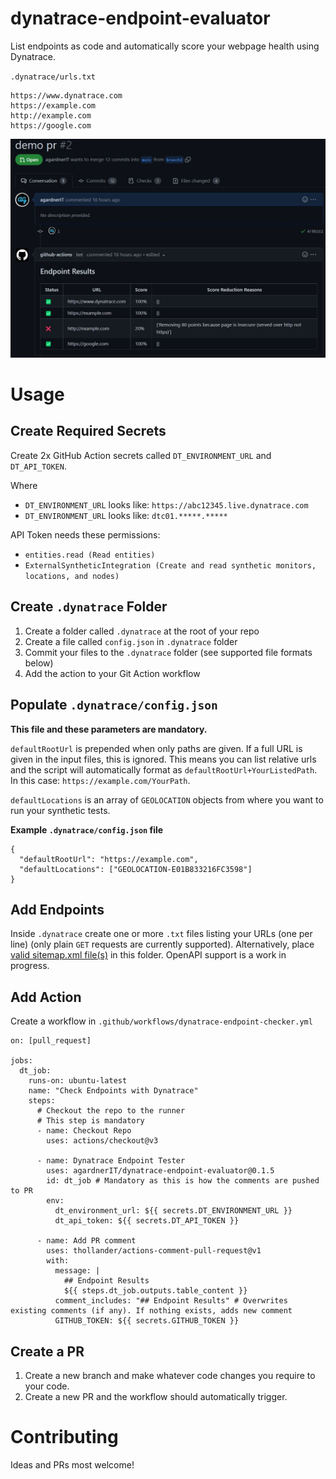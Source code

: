 # dynatrace-endpoint-evaluator
List endpoints as code and automatically score your webpage health using Dynatrace.

`.dynatrace/urls.txt`
```
https://www.dynatrace.com
https://example.com
http://example.com
https://google.com
```

![](assets/screenshots/pr_screenshot.jpg)

# Usage

## Create Required Secrets
Create 2x GitHub Action secrets called `DT_ENVIRONMENT_URL` and `DT_API_TOKEN`.

Where
- `DT_ENVIRONMENT_URL` looks like: `https://abc12345.live.dynatrace.com`
- `DT_ENVIRONMENT_URL` looks like: `dtc01.*****.*****`

API Token needs these permissions:
- `entities.read (Read entities)`
- `ExternalSyntheticIntegration (Create and read synthetic monitors, locations, and nodes)`

## Create `.dynatrace` Folder
1) Create a folder called `.dynatrace` at the root of your repo
2) Create a file called `config.json` in `.dynatrace` folder
3) Commit your files to the `.dynatrace` folder (see supported file formats below)
4) Add the action to your Git Action workflow

## Populate `.dynatrace/config.json`

**This file and these parameters are mandatory.**

`defaultRootUrl` is prepended when only paths are given. If a full URL is given in the input files, this is ignored. This means you can list relative urls and the script will automatically format as `defaultRootUrl+YourListedPath`. In this case: `https://example.com/YourPath`.

`defaultLocations` is an array of `GEOLOCATION` objects from where you want to run your synthetic tests.

**Example `.dynatrace/config.json` file**
```
{
  "defaultRootUrl": "https://example.com",
  "defaultLocations": ["GEOLOCATION-E01B833216FC3598"]
}
```

## Add Endpoints
Inside `.dynatrace` create one or more `.txt` files listing your URLs (one per line) (only plain `GET` requests are currently supported).
Alternatively, place [valid sitemap.xml file(s)](https://developers.google.com/search/docs/crawling-indexing/sitemaps/build-sitemap#xml) in this folder.
OpenAPI support is a work in progress.

## Add Action
Create a workflow in `.github/workflows/dynatrace-endpoint-checker.yml`

```
on: [pull_request]

jobs:
  dt_job:
    runs-on: ubuntu-latest
    name: "Check Endpoints with Dynatrace"
    steps:
      # Checkout the repo to the runner
      # This step is mandatory
      - name: Checkout Repo
        uses: actions/checkout@v3
      
      - name: Dynatrace Endpoint Tester
        uses: agardnerIT/dynatrace-endpoint-evaluator@0.1.5
        id: dt_job # Mandatory as this is how the comments are pushed to PR
        env:
          dt_environment_url: ${{ secrets.DT_ENVIRONMENT_URL }}
          dt_api_token: ${{ secrets.DT_API_TOKEN }}
          
      - name: Add PR comment
        uses: thollander/actions-comment-pull-request@v1
        with:
          message: |
            ## Endpoint Results
            ${{ steps.dt_job.outputs.table_content }}
          comment_includes: "## Endpoint Results" # Overwrites existing comments (if any). If nothing exists, adds new comment
          GITHUB_TOKEN: ${{ secrets.GITHUB_TOKEN }}
```

## Create a PR
1) Create a new branch and make whatever code changes you require to your code.
2) Create a new PR and the workflow should automatically trigger.

# Contributing

Ideas and PRs most welcome!
